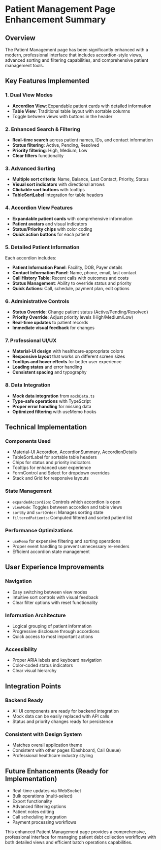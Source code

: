 # Patient Management Page Enhancement Summary

## Overview
The Patient Management page has been significantly enhanced with a modern, professional interface that includes accordion-style views, advanced sorting and filtering capabilities, and comprehensive patient management tools.

## Key Features Implemented

### 1. Dual View Modes
- **Accordion View**: Expandable patient cards with detailed information
- **Table View**: Traditional table layout with sortable columns
- Toggle between views with buttons in the header

### 2. Enhanced Search & Filtering
- **Real-time search** across patient names, IDs, and contact information
- **Status filtering**: Active, Pending, Resolved
- **Priority filtering**: High, Medium, Low
- **Clear filters** functionality

### 3. Advanced Sorting
- **Multiple sort criteria**: Name, Balance, Last Contact, Priority, Status
- **Visual sort indicators** with directional arrows
- **Clickable sort buttons** with tooltips
- **TableSortLabel** integration for table headers

### 4. Accordion View Features
- **Expandable patient cards** with comprehensive information
- **Patient avatars** and visual indicators
- **Status/Priority chips** with color coding
- **Quick action buttons** for each patient

### 5. Detailed Patient Information
Each accordion includes:
- **Patient Information Panel**: Facility, DOB, Payer details
- **Contact Information Panel**: Name, phone, email, last contact
- **Call History Table**: Recent calls with outcomes and costs
- **Status Management**: Ability to override status and priority
- **Quick Actions**: Call, schedule, payment plan, edit options

### 6. Administrative Controls
- **Status Override**: Change patient status (Active/Pending/Resolved)
- **Priority Override**: Adjust priority levels (High/Medium/Low)
- **Real-time updates** to patient records
- **Immediate visual feedback** for changes

### 7. Professional UI/UX
- **Material-UI design** with healthcare-appropriate colors
- **Responsive layout** that works on different screen sizes
- **Tooltips and hover effects** for better user experience
- **Loading states** and error handling
- **Consistent spacing** and typography

### 8. Data Integration
- **Mock data integration** from `mockData.ts`
- **Type-safe operations** with TypeScript
- **Proper error handling** for missing data
- **Optimized filtering** with useMemo hooks

## Technical Implementation

### Components Used
- Material-UI Accordion, AccordionSummary, AccordionDetails
- TableSortLabel for sortable table headers
- Chips for status and priority indicators
- Tooltips for enhanced user experience
- FormControl and Select for dropdown overrides
- Stack and Grid for responsive layouts

### State Management
- `expandedAccordion`: Controls which accordion is open
- `viewMode`: Toggles between accordion and table views
- `sortBy` and `sortOrder`: Manages sorting state
- `filteredPatients`: Computed filtered and sorted patient list

### Performance Optimizations
- `useMemo` for expensive filtering and sorting operations
- Proper event handling to prevent unnecessary re-renders
- Efficient accordion state management

## User Experience Improvements

### Navigation
- Easy switching between view modes
- Intuitive sort controls with visual feedback
- Clear filter options with reset functionality

### Information Architecture
- Logical grouping of patient information
- Progressive disclosure through accordions
- Quick access to most important actions

### Accessibility
- Proper ARIA labels and keyboard navigation
- Color-coded status indicators
- Clear visual hierarchy

## Integration Points

### Backend Ready
- All UI components are ready for backend integration
- Mock data can be easily replaced with API calls
- Status and priority changes ready for persistence

### Consistent with Design System
- Matches overall application theme
- Consistent with other pages (Dashboard, Call Queue)
- Professional healthcare industry styling

## Future Enhancements (Ready for Implementation)
- Real-time updates via WebSocket
- Bulk operations (multi-select)
- Export functionality
- Advanced filtering options
- Patient notes editing
- Call scheduling integration
- Payment processing workflows

This enhanced Patient Management page provides a comprehensive, professional interface for managing patient debt collection workflows with both detailed views and efficient batch operations capabilities.
